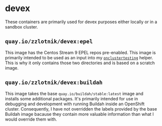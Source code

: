 # devex

These containers are primarily used for devex purposes either locally or in a sandbox cluster.

## `quay.io/zzlotnik/devex:epel`

This image has the Centos Stream 9 EPEL repos pre-enabled. This image is
primarily intended to be used as an input into my
[`onclustertesting`](https://github.com/cheesesashimi/zacks-openshift-helper)
helper. This is why it only contains those two directories and is based on a scratch image.

## `quay.io/zzlotnik/devex:buildah`

This image takes the base `quay.io/buildah/stable:latest` image and installs
some additional packages. It's primarily intended for use in debugging and
development with running Buildah inside an OpenShift cluster. Consequently, I
have not overridden the labels provided by the base Buildah image bacause they
contain more valuable information than what I would override them with.
